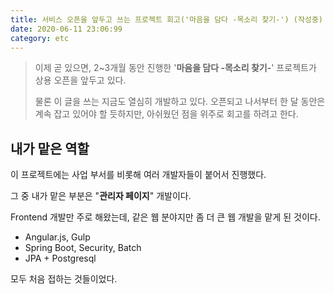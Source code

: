 ```yaml
---
title: 서비스 오픈을 앞두고 쓰는 프로젝트 회고('마음을 담다 -목소리 찾기-') (작성중)
date: 2020-06-11 23:06:99
category: etc
---
```


> 이제 곧 있으면, 2~3개월 동안 진행한 '**마음을 담다 -목소리 찾기-**' 프로젝트가 상용 오픈을 앞두고 있다.
>
> 물론 이 글을 쓰는 지금도 열심히 개발하고 있다. 오픈되고 나서부터 한 달 동안은 계속 잡고 있어야 할 듯하지만, 아쉬웠던 점을 위주로 회고를 하려고 한다.

## 내가 맡은 역할

 이 프로젝트에는 사업 부서를 비롯해 여러 개발자들이 붙어서 진행했다.

그 중 내가 맡은 부분은 "**관리자 페이지**" 개발이다.

Frontend 개발만 주로 해왔는데, 같은 웹 분야지만 좀 더 큰 웹 개발을 맡게 된 것이다.

- Angular.js, Gulp
- Spring Boot, Security, Batch
- JPA + Postgresql

모두 처음 접하는 것들이었다. 

